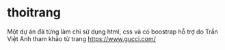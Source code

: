 # thoitrang
Một dự án đã từng làm chỉ sử dụng html, css và có boostrap hỗ trợ do Trần Việt Anh tham khảo từ trang https://www.gucci.com/
